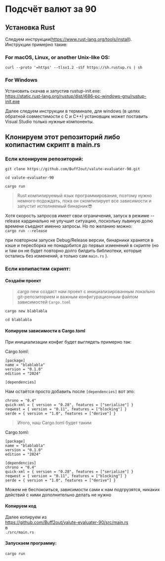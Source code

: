 # Подсчёт валют за 90

## Установка Rust

Следуем инструкции(https://www.rust-lang.org/tools/install).  
Инструкции примерно такие:  

### For macOS, Linux, or another Unix-like OS:  
`curl --proto '=https' --tlsv1.2 -sSf https://sh.rustup.rs | sh`

### For Windows  
Установить скачав и запустив rustup-init.exe:  
https://static.rust-lang.org/rustup/dist/i686-pc-windows-gnu/rustup-init.exe

Далее следуем инструкции в терминале, для windows (в целях обратной совместимости с C и C++) установщик может поставить Visual Studio только нужные компоненты. 


## Клонируем этот репозиторий либо копипастим скрипт в main.rs


### Если клонируем репозиторий:

`git clone https://github.com/Buff2out/valute-evaluater-90.git`

`cd valute-evaluater-90`

`cargo run`

>Rust компилируемый язык программирования, поэтому нужно немного подождать, пока он скомпилирует все зависимости и запустит исполняемый бинарник😎

Хотя скорость запросов имеет свои ограничения, запуск в режиме --release кардинально не улучшит ситуацию, поскольку львиную долю времени съедают именно запросы. Но по желанию можно:  
`cargo run --release`

при повторном запуске Debug/Release версии, бинарники хранятся в кэше и пересборка не понадобится до первых изменений в скрипте (но и там он не будет повторно долго билдить библиотеки, которые остались без изменений, а только сам `main.rs` ).

### Если копипастим скрипт:

#### Создаём проект

>cargo new создаст нам проект с инициализированным локально git-репозиторием и важным конфигурационным файлом зависимостей `Cargo.toml`

`cargo new blablabla`

`cd blablabla`

#### Копируем зависимости в Cargo.toml

При инициализации конфиг будет выглядеть примерно так:

Cargo.toml:  
```
[package]
name = "blablabla"
version = "0.1.0"
edition = "2024"

[dependencies]
```

Нам остаётся просто добавить после `[dependencies]` вот это:  

```
chrono = "0.4"
quick-xml = { version = "0.28", features = ["serialize"] }
reqwest = { version = "0.11", features = ["blocking"] }
serde = { version = "1.0", features = ["derive"] }
```

>Итого, наш Cargo.toml будет таким


Cargo.toml:  
```
[package]
name = "blablabla"
version = "0.1.0"
edition = "2024"

[dependencies]
chrono = "0.4"
quick-xml = { version = "0.28", features = ["serialize"] }
reqwest = { version = "0.11", features = ["blocking"] }
serde = { version = "1.0", features = ["derive"] }
```

Можем не беспокоиться, зависимости сами к нам подгрузятся, никаких действий с ними дополнительно делать не нужно

#### Копируем код

Далее копируем из  
https://github.com/Buff2out/valute-evaluater-90/src/main.rs  
в  
`./src/main.rs` 

#### Запускаем программу:

`cargo run`